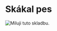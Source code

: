 <!DOCTYPE html>
<html>
<head>
    <title>Moje Stránka s Obrázkem a Písničkou</title>
</head>
<body>

  <h1>Skákal pes</h1>
  <img src="https://i.pinimg.com/originals/a9/5b/d5/a95bd58ee1b4d75445f7414e069e1b17.png" alt="Miluji tuto skladbu.">

   

</body>
</html>
